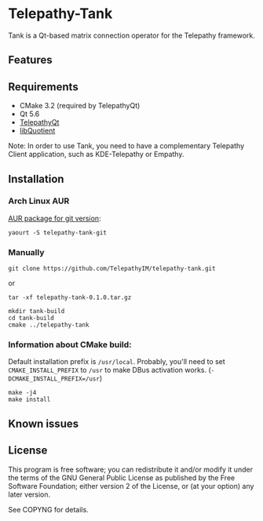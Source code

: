 # Telepathy-Tank

Tank is a Qt-based matrix connection operator for the Telepathy framework.

## Features

## Requirements

* CMake 3.2 (required by TelepathyQt)
* Qt 5.6
* [TelepathyQt](https://github.com/TelepathyIM/telepathy-qt)
* [libQuotient](https://github.com/quotient-im/libQuotient)

Note: In order to use Tank, you need to have a complementary Telepathy Client application, such as KDE-Telepathy or Empathy.

## Installation

### Arch Linux AUR

[AUR package for git version](https://aur.archlinux.org/packages/telepathy-tank-git/):

    yaourt -S telepathy-tank-git

### Manually

    git clone https://github.com/TelepathyIM/telepathy-tank.git

or

    tar -xf telepathy-tank-0.1.0.tar.gz

    mkdir tank-build
    cd tank-build
    cmake ../telepathy-tank

### Information about CMake build:

Default installation prefix is `/usr/local`. Probably, you'll need to set `CMAKE_INSTALL_PREFIX` to `/usr` to make DBus activation works. (`-DCMAKE_INSTALL_PREFIX=/usr`)

    make -j4
    make install

## Known issues

## License

This program is free software; you can redistribute it and/or
modify it under the terms of the GNU General Public License
as published by the Free Software Foundation; either version 2
of the License, or (at your option) any later version.

See COPYNG for details.
